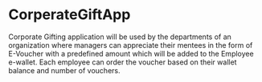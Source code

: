 # CorperateGiftApp
Corporate Gifting application will be used by the departments of an organization where managers can appreciate their mentees in the form of E-Voucher with a predefined amount which will be added to the Employee e-wallet. Each employee can order the voucher based on their wallet balance and number of vouchers.
